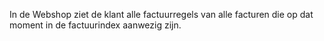 In de Webshop ziet de klant alle factuurregels van alle facturen die op dat moment in de factuurindex aanwezig zijn.